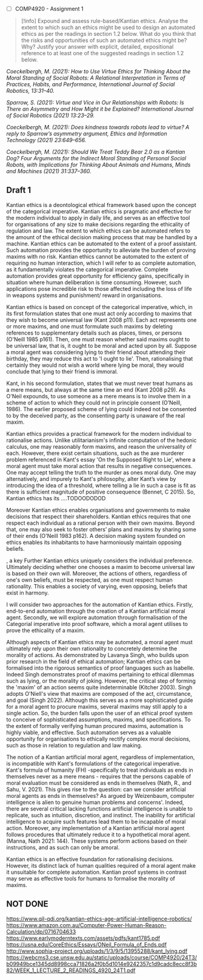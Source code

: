 - [ ] COMP4920 - Assignment 1

> [!info] Expound and assess rule-based/Kantian ethics. Analyse the extent to which such an ethics might be used to design an automated ethics as per the readings in section 1.2 below. What do you think that the risks and opportunities of such an automated ethics might be? Why? Justify your answer with explicit, detailed, expositional reference to at least one of the suggested readings in section 1.2 below.

*Coeckelbergh, M. (2021): How to Use Virtue Ethics for Thinking About the Moral Standing of Social Robots: A Relational Interpretation in Terms of Practices, Habits, and Performance, International Journal of Social Robotics, 13:31–40.*

*Sparrow, S. (2021): Virtue and Vice in Our Relationships with Robots: Is There an Asymmetry and How Might it be Explained? International Journal of Social Robotics (2021) 13:23–29.*

*Coeckelbergh, M. (2021): Does kindness towards robots lead to virtue? A reply to Sparrow’s asymmetry argument, Ethics and Information Technology (2021) 23:649–656.*

*Coeckelbergh, M. (2021): Should We Treat Teddy Bear 2.0 as a Kantian Dog? Four Arguments for the Indirect Moral Standing of Personal Social Robots, with Implications for Thinking About Animals and Humans, Minds and Machines (2021) 31:337–360.*

## Draft 1
Kantian ethics is a deontological ethical framework based upon the concept of the categorical imperative. Kantian ethics is pragmatic and effective for the modern individual to apply in daily life, and serves as an effective tool for organisations of any size to make decisions regarding the ethicality of regulation and law. The extent to which ethics can be automated refers to the amount of the ethical decision making process that may be handled by a machine. Kantian ethics can be automated to the extent of a proof assistant. Such automation provides the opportunity to alleviate the burden of proving maxims with no risk. Kantian ethics cannot be automated to the extent of requiring no human interaction, which I will refer to as complete automation, as it fundamentally violates the categorical imperative. Complete automation provides great opportunity for efficiency gains, specifically in situation where human deliberation is time consuming. However, such applications pose incredible risk to those affected including the loss of life in weapons systems and punishment/ reward in organisations.

Kantian ethics is based on concept of the categorical imperative, which, in its first formulation states that one must act only according to maxims that they wish to become universal law (Kant 2008 p11). Each act represents one or more maxims, and one must formulate such maxims by deleting references to supplementary details such as places, times, or persons (O'Neill 1985 p161). Then, one must reason whether said maxims ought to be universal law, that is, it ought to be moral and acted upon by all. Suppose a moral agent was considering lying to their friend about attending their birthday, they may reduce this act to 'I ought to lie'. Then, rationalising that certainly they would not wish a world where lying be moral, they would conclude that lying to their friend is immoral.

Kant, in his second formulation, states that we must never treat humans as a mere means, but always at the same time an end (Kant 2008 p29). As O'Neil expounds, to use someone as a mere means is to involve them in a scheme of action to which they could not in principle consent (O’Neill, 1986). The earlier proposed scheme of lying could indeed not be consented to by the deceived party, as the consenting party is unaware of the real maxim.

Kantian ethics provides a practical framework for the modern individual to rationalise actions. Unlike utilitarianism's infinite computation of the hedonic calculus, one may reasonably form maxims, and reason the universality of each. However, there exist certain situations, such as the axe murderer problem referenced in Kant's essay 'On the Supposed Right to Lie', where a moral agent must take moral action that results in negative consequences. One may accept telling the truth to the murder as ones moral duty. One may alternatively, and impurely to Kant's philosophy, alter Kant’s view by introducing the idea of a threshold, where telling a lie in such a case is fit as there is sufficient magnitude of positive consequence (Bennet, C 2015). So, Kantian ethics has its ....TODOODODOD

Moreover Kantian ethics enables organisations and governments to make decisions that respect their shareholders. Kantian ethics requires that one respect each individual as a rational person with their own maxims. Beyond that, one may also seek to foster others’ plans and maxims by sharing some of their ends (O'Neill 1983 p162). A decision making system founded on ethics enables its inhabitants to have harmoniously maintain opposing beliefs.

, a key Further Kantian ethics uniquely considers the individual preference. Ultimately deciding whether one chooses a maxim to become universal law is based on their own will. Moreover, the actions of others, regardless of one's own beliefs, must be respected, as one must respect human rationality. This enables a society of varying, even opposing, beliefs that exist in harmony.

I will consider two approaches for the automation of Kantian ethics. Firstly, end-to-end automation through the creation of a Kantian artificial moral agent. Secondly, we will explore automation through formalisation of the Categorial imperative into proof software, which a moral agent utilises to prove the ethicality of a maxim.

Although aspects of Kantian ethics may be automated, a moral agent must ultimately rely upon their own rationality to concretely determine the morality of actions. As demonstrated by Lavanya Singh, who builds upon prior research in the field of ethical automation; Kantian ethics can be formalised into the rigorous semantics of proof languages such as Isabelle. Indeed Singh demonstrates proof of maxims pertaining to ethical dilemmas such as lying, or the morality of joking. However, the critical step of forming the 'maxim' of an action seems quite indeterminable (Kitcher 2003). Singh adopts O'Niell's view that maxims are composed of the act, circumstance, and goal (Singh 2022). Although this serves as a more sophisticated guide for a moral agent to procure maxims, several maxims may still apply to a single action. So, the burden falls upon the user of an ethical proof system to conceive of sophisticated assumptions, maxims, and specifications. To the extent of formally verifying human procured maxims, automation is highly viable, and effective. Such automation serves as a valuable  opportunity for organisations to ethically rectify complex moral decisions, such as those in relation to regulation and law making.

The notion of a Kantian artificial moral agent, regardless of implementation, is incompatible with Kant's formulations of the categorical imperative. Kant's formula of humanity (FH) -specifically to treat individuals as ends in themselves never as a mere means - requires that the persons capable of moral evaluation must be considered as ends in themselves (Nath, R., and Sahu, V. 2021). This gives rise to the question: can we consider artificial moral agents as ends in themselves? As argued by Weizenbaum, computer intelligence is alien to genuine human problems and concerns'. Indeed, there are several critical lacking functions artificial intelligence is unable to replicate, such as intuition, discretion, and instinct. The inability for artificial intelligence to acquire such features lead them to be incapable of moral action. Moreover, any implementation of a Kantian artificial moral agent follows procedures that ultimately reduce it to a hypothetical moral agent. (Manna, Nath 2021: 144). These systems perform actions based on their instructions, and as such can only be amoral.

Kantian ethics is an effective foundation for rationalising decisions. However, its distinct lack of human qualities required of a moral agent make it unsuitable for complete automation. Kantian proof systems in contrast may serve as effective tools for humans to formalise the morality of maxims. 

## NOT DONE
https://www.qil-qdi.org/kantian-ethics-age-artificial-intelligence-robotics/
https://www.amazon.com.au/Computer-Power-Human-Reason-Calculation/dp/0716704633
https://www.earlymoderntexts.com/assets/pdfs/kant1785.pdf
https://usna.edu/CoreEthics/Essays/ONeil_Formula_of_Ends.pdf
http://www.sophia-project.org/uploads/1/3/9/5/13955288/kant_lying.pdf
https://webcms3.cse.unsw.edu.au/static/uploads/course/COMP4920/24T3/b09949bce1345dd8998cca71826a2f0b5d1014e9242357c1d9cadc8ecc8f3b82/WEEK_1_LECTURE_2_READINGS_4920_24T1.pdf